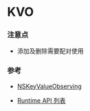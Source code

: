 # KVO

### 注意点

* 添加及删除需要配对使用




### 参考

* [NSKeyValueObserving](http://southpeak.github.io/2015/04/23/cocoa-foundation-nskeyvalueobserving/)

* [Runtime API 列表](https://developer.apple.com/documentation/objectivec/objective-c_runtime)


